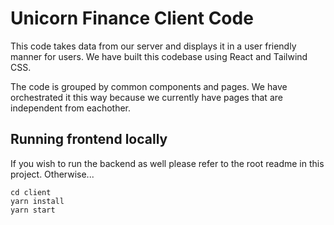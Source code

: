 # Unicorn Finance Client Code

This code takes data from our server and displays it in a user friendly manner for users.
We have built this codebase using React and Tailwind CSS.

The code is grouped by common components and pages. We have orchestrated it this way because we currently have pages that are independent from eachother. 

## Running frontend locally 

If you wish to run the backend as well please refer to the root readme in this project. Otherwise...

    cd client
    yarn install
    yarn start

    

